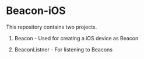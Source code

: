 # Beacon-iOS
This repository contains two projects.

1. Beacon - Used for creating a iOS device as Beacon

2. BeaconListner - For listening to Beacons
